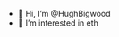 - 👋 Hi, I’m @HughBigwood
- 👀 I’m interested in eth
<!---
HughBigwood/HughBigwood is a ✨ special ✨ repository because its `README.md` (this file) appears on your GitHub profile.
You can click the Preview link to take a look at your changes.
--->

